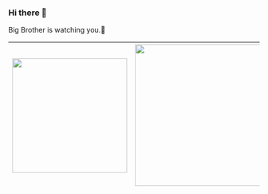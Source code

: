 ### Hi there 👋

Big Brother is watching you.🗿

| <a href="https://github.com/anuraghazra/github-readme-stats"><img align="center" height="230" src="https://github-readme-stats.vercel.app/api?username=realgeoffrey&show_icons=true&include_all_commits=true&hide_border=true&hide_rank=true"/></a> | <a href="https://github.com/anuraghazra/github-readme-stats"><img align="center" height="285" src="https://github-readme-stats.vercel.app/api/top-langs/?username=realgeoffrey&hide_border=true" /></a> |
| ------ | ------ |
